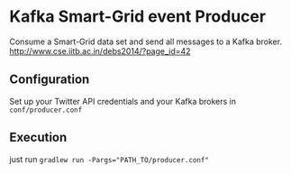 Kafka Smart-Grid event Producer
======================

Consume a Smart-Grid data set and send all messages to a Kafka broker.
http://www.cse.iitb.ac.in/debs2014/?page_id=42

Configuration
-------------

Set up your Twitter API credentials and your Kafka brokers in ``conf/producer.conf``


Execution
-------------
just run ``gradlew run -Pargs="PATH_TO/producer.conf"``
 
